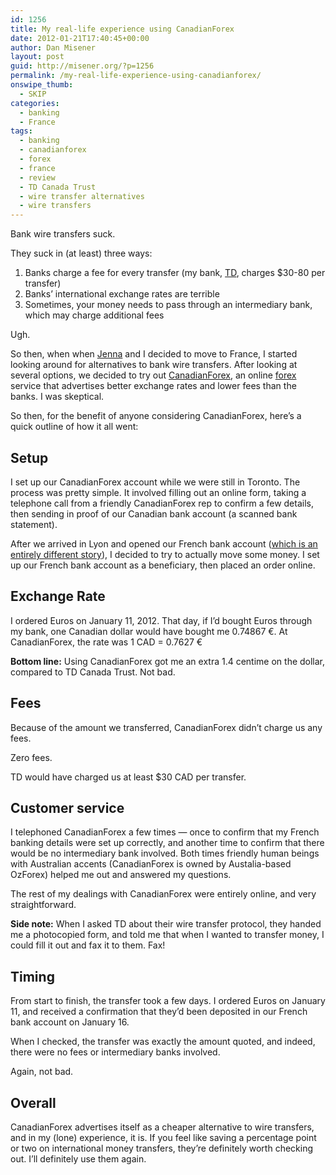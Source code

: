 ```yaml
---
id: 1256
title: My real-life experience using CanadianForex
date: 2012-01-21T17:40:45+00:00
author: Dan Misener
layout: post
guid: http://misener.org/?p=1256
permalink: /my-real-life-experience-using-canadianforex/
onswipe_thumb:
  - SKIP
categories:
  - banking
  - France
tags:
  - banking
  - canadianforex
  - forex
  - france
  - review
  - TD Canada Trust
  - wire transfer alternatives
  - wire transfers
---
```

Bank wire transfers suck.

They suck in (at least) three ways:

  1. Banks charge a fee for every transfer (my bank, [TD](http://www.tdcanadatrust.com), charges $30-80 per transfer)
  2. Banks&#8217; international exchange rates are terrible
  3. Sometimes, your money needs to pass through an intermediary bank, which may charge additional fees

Ugh.

So then, when when [Jenna](http://ahbon.ca) and I decided to move to France, I started looking around for alternatives to bank wire transfers. After looking at several options, we decided to try out [CanadianForex](http://www.canadianforex.ca/), an online [forex](http://en.wikipedia.org/wiki/Foreign_exchange_market) service that advertises better exchange rates and lower fees than the banks. I was skeptical.

So then, for the benefit of anyone considering CanadianForex, here&#8217;s a quick outline of how it all went:

## Setup

I set up our CanadianForex account while we were still in Toronto. The process was pretty simple. It involved filling out an online form, taking a telephone call from a friendly CanadianForex rep to confirm a few details, then sending in proof of our Canadian bank account (a scanned bank statement).

After we arrived in Lyon and opened our French bank account ([which is an entirely different story](http://misener.org/archives/1204 "The joy of setting up a French bank account")), I decided to try to actually move some money. I set up our French bank account as a beneficiary, then placed an order online.

## Exchange Rate

I ordered Euros on January 11, 2012. That day, if I&#8217;d bought Euros through my bank, one Canadian dollar would have bought me 0.74867 €. At CanadianForex, the rate was 1 CAD = 0.7627 €

**Bottom line:** Using CanadianForex got me an extra 1.4 centime on the dollar, compared to TD Canada Trust. Not bad.

## Fees

Because of the amount we transferred, CanadianForex didn&#8217;t charge us any fees.

Zero fees.

TD would have charged us at least $30 CAD per transfer.

## Customer service

I telephoned CanadianForex a few times &#8212; once to confirm that my French banking details were set up correctly, and another time to confirm that there would be no intermediary bank involved. Both times friendly human beings with Australian accents (CanadianForex is owned by Austalia-based OzForex) helped me out and answered my questions.

The rest of my dealings with CanadianForex were entirely online, and very straightforward.

**Side note:** When I asked TD about their wire transfer protocol, they handed me a photocopied form, and told me that when I wanted to transfer money, I could fill it out and fax it to them. Fax!

## Timing

From start to finish, the transfer took a few days. I ordered Euros on January 11, and received a confirmation that they&#8217;d been deposited in our French bank account on January 16.

When I checked, the transfer was exactly the amount quoted, and indeed, there were no fees or intermediary banks involved.

Again, not bad.

## Overall

CanadianForex advertises itself as a cheaper alternative to wire transfers, and in my (lone) experience, it is. If you feel like saving a percentage point or two on international money transfers, they&#8217;re definitely worth checking out. I&#8217;ll definitely use them again.